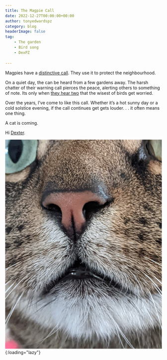 ```yaml
---
title: The Magpie Call
date: 2022-12-27T00:00:00+00:00
author: tonyedwardspz
category: blog
headerImage: false
tag: 
    - The garden
    - Bird song
    - DexPZ

---
```


Magpies have a [distinctive call](https://www.rspb.org.uk/birds-and-wildlife/wildlife-guides/bird-a-z/magpie/). They use it to protect the neighbourhood.

On a quiet day, the can be heard from a few gardens away. The harsh chatter of their warning call pierces the peace, alerting others to something of note. Its only when [they hear two](http://www.bio.bris.ac.uk/research/behavior/Vocal_Communication/pdfs/Magpie_quorum.pdf) that the wisest of birds get worried.

Over the years, I’ve come to like this call. Whether it’s a hot sunny day or a cold solstice evening, if the call continues get gets louder. . . it often means one thing.

A cat is coming.

Hi [Dexter](https://www.instagram.com/explore/tags/dexpz/).

![Dexpx nose](/assets/images/2022/dexpz-nose.jpg "A close up of Dexter the cats nose"){:loading="lazy"}
